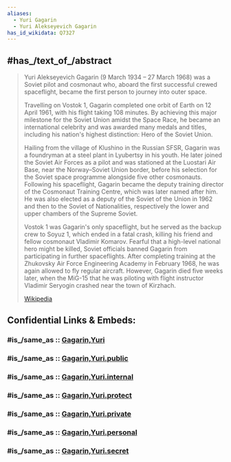 ```yaml
---
aliases:
  - Yuri Gagarin
  - Yuri Alekseyevich Gagarin
has_id_wikidata: Q7327
---
```



## #has_/text_of_/abstract 

> Yuri Alekseyevich Gagarin (9 March 1934 – 27 March 1968) was a Soviet pilot and cosmonaut who, 
> aboard the first successful crewed spaceflight, became the first person to journey into outer space. 
> 
> Travelling on Vostok 1, Gagarin completed one orbit of Earth on 12 April 1961, 
> with his flight taking 108 minutes. By achieving this major milestone for the Soviet Union amidst the Space Race, he became an international celebrity and was awarded many medals and titles, including his nation's highest distinction: Hero of the Soviet Union.
>
> Hailing from the village of Klushino in the Russian SFSR, Gagarin was a foundryman at a steel plant in Lyubertsy in his youth. He later joined the Soviet Air Forces as a pilot and was stationed at the Luostari Air Base, near the Norway–Soviet Union border, before his selection for the Soviet space programme alongside five other cosmonauts. Following his spaceflight, Gagarin became the deputy training director of the Cosmonaut Training Centre, which was later named after him. He was also elected as a deputy of the Soviet of the Union in 1962 and then to the Soviet of Nationalities, respectively the lower and upper chambers of the Supreme Soviet.
>
> Vostok 1 was Gagarin's only spaceflight, but he served as the backup crew to Soyuz 1, which ended in a fatal crash, killing his friend and fellow cosmonaut Vladimir Komarov. Fearful that a high-level national hero might be killed, Soviet officials banned Gagarin from participating in further spaceflights. After completing training at the Zhukovsky Air Force Engineering Academy in February 1968, he was again allowed to fly regular aircraft. However, Gagarin died five weeks later, when the MiG-15 that he was piloting with flight instructor Vladimir Seryogin crashed near the town of Kirzhach.
>
> [Wikipedia](https://en.wikipedia.org/wiki/Yuri%20Gagarin)


## Confidential Links & Embeds: 

### #is_/same_as :: [Gagarin,Yuri](Gagarin,Yuri.md) 

### #is_/same_as :: [Gagarin,Yuri.public](/_public/bio/People/Explorer/Modern_Explorer/Gagarin,Yuri.public.md) 

### #is_/same_as :: [Gagarin,Yuri.internal](/_internal/bio/People/Explorer/Modern_Explorer/Gagarin,Yuri.internal.md) 

### #is_/same_as :: [Gagarin,Yuri.protect](/_protect/bio/People/Explorer/Modern_Explorer/Gagarin,Yuri.protect.md) 

### #is_/same_as :: [Gagarin,Yuri.private](/_private/bio/People/Explorer/Modern_Explorer/Gagarin,Yuri.private.md) 

### #is_/same_as :: [Gagarin,Yuri.personal](/_personal/bio/People/Explorer/Modern_Explorer/Gagarin,Yuri.personal.md) 

### #is_/same_as :: [Gagarin,Yuri.secret](/_secret/bio/People/Explorer/Modern_Explorer/Gagarin,Yuri.secret.md)

